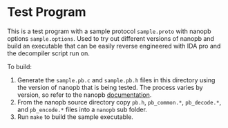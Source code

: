 # Test Program

This is a test program with a sample protocol `sample.proto` with nanopb options `sample.options`. Used to try out different versions of nanopb and build an executable that can be easily reverse engineered with IDA pro and the decompiler script run on.

To build:

1. Generate the `sample.pb.c` and `sample.pb.h` files in this directory using the version of nanopb that is being tested. The process varies by version, so refer to the nanopb [documentation](https://github.com/nanopb/nanopb/tree/master/docs).
2. From the nanopb source directory copy `pb.h`, `pb_common.*`, `pb_decode.*`, and `pb_encode.*` files into a `nanopb` sub folder.
3. Run `make` to build the sample executable.
